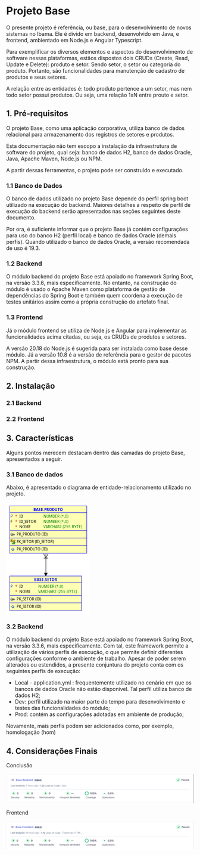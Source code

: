 # Projeto Base

O presente projeto é referência, ou base, para o desenvolvimento de novos sistemas no Ibama. Ele é divido em backend, desenvolvido em Java, e frontend, ambientado em Node.js e Angular Typescript.

Para exemplificar os diversos elementos e aspectos do desenvolvimento de software nessas plataformas, estãos dispostos dois CRUDs (Create, Read, Update e Delete): produto e setor. Sendo setor, o setor ou categoria do produto. Portanto, são funcionalidades para manutenção de cadastro de produtos e seus setores.

A relação entre as entidades é: todo produto pertence a um setor, mas nem todo setor possui produtos. Ou seja, uma relação 1xN entre prouto e setor.

## 1. Pré-requisitos

O projeto Base, como uma aplicação corporativa, utiliza banco de dados relacional para armazenamento dos registros de setores e produtos.

Esta documentação não tem escopo a instalação da infraestrutura de software do projeto, qual seja: banco de dados H2, banco de dados Oracle, Java, Apache Maven, Node.js ou NPM.

A partir dessas ferramentas, o projeto pode ser construído e executado.

### 1.1 Banco de Dados

O banco de dados utilizado no projeto Base depende do perfil spring boot utilizado na execução do backend. Maiores detalhes a respeito de perfil de execução do backend serão apresentados nas seções seguintes deste documento.

Por ora, é suficiente informar que o projeto Base já contém configurações para uso do banco H2 (perfil local) e banco de dados Oracle (demais perfis). Quando utilizado o banco de dados Oracle, a versão recomendada de uso é 19.3.

### 1.2 Backend

O módulo backend do projeto Base está apoiado no framework Spring Boot, na versão 3.3.6, mais especificamente. No entanto, na construção do módulo é usado o Apache Maven como plataforma de gestão de dependências do Spring Boot e também quem coordena a execução de testes unitários assim como a própria construção do artefato final.

### 1.3 Frontend

Já o módulo frontend se utiliza de Node.js e Angular para implementar as funcionalidades acima citadas, ou seja, os CRUDs de produtos e setores.

A versão 20.18 do Node.js é sugerida para ser instalada como base desse módulo. Já a versão 10.8 é a versão de referência para o gestor de pacotes NPM. A partir dessa infraestrutura, o módulo está pronto para sua construção.

## 2. Instalação

### 2.1 Backend

 
### 2.2 Frontend

## 3. Características

Alguns pontos merecem destacam dentro das camadas do projeto Base, apresentados a seguir.

### 3.1 Banco de dados


Abaixo, é apresentado o diagrama de entidade-relacionamento utilizado no projeto.

![!](assets/er.png)


### 3.2 Backend

O módulo backend do projeto Base está apoiado no framework Spring Boot, na versão 3.3.6, mais especificamente. Com tal, este framework permite a utilização de vários perfis de execução, o que permite definir diferentes configurações conforme o ambiente de trabalho. Apesar de poder serem alterados ou estendidos, a presente conjuntura do projeto conta com os seguintes perfis de execução:

- Local - application.yml : frequentemente utilizado no cenário em que os bancos de dados Oracle não estão disponível. Tal perfil utiliza banco de dados H2;
- Dev: perfil utilizado na maior parte do tempo para desenvolvimento e testes das funcionalidades do módulo;
- Prod: contém as configurações adotadas em ambiente de produção;

Novamente, mais perfis podem ser adicionados como, por exemplo, homologação (hom)

## 4. Considerações Finais

Conclusão

![!](assets/indicador-qualidade-backend.png)

Frontend

![!](assets/indicador-qualidade-frontend.png)
